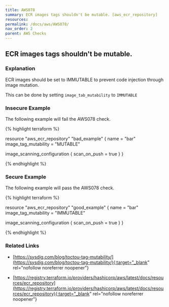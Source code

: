 ```yaml
---
title: AWS078
summary: ECR images tags shouldn't be mutable. [aws_ecr_repository] 
resources: 
permalink: /docs/aws/AWS078/
nav_order: 2
parent: AWS Checks
---
```


## ECR images tags shouldn't be mutable.

### Explanation


ECR images should be set to IMMUTABLE to prevent code injection through image mutation.

This can be done by setting <code>image_tab_mutability</code> to <code>IMMUTABLE</code>



### Insecure Example

The following example will fail the AWS078 check.

{% highlight terraform %}

resource "aws_ecr_repository" "bad_example" {
  name                 = "bar"
  image_tag_mutability = "MUTABLE"

  image_scanning_configuration {
    scan_on_push = true
  }
}

{% endhighlight %}



### Secure Example

The following example will pass the AWS078 check.

{% highlight terraform %}

resource "aws_ecr_repository" "good_example" {
  name                 = "bar"
  image_tag_mutability = "IMMUTABLE"

  image_scanning_configuration {
    scan_on_push = true
  }
}

{% endhighlight %}


### Related Links


- [https://sysdig.com/blog/toctou-tag-mutability/](https://sysdig.com/blog/toctou-tag-mutability/){:target="_blank" rel="nofollow noreferrer noopener"}

- [https://registry.terraform.io/providers/hashicorp/aws/latest/docs/resources/ecr_repository](https://registry.terraform.io/providers/hashicorp/aws/latest/docs/resources/ecr_repository){:target="_blank" rel="nofollow noreferrer noopener"}


